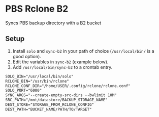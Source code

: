 # PBS Rclone B2

Syncs PBS backup directory with a B2 bucket

## Setup

1. Install `solo` and `sync-b2` in your path of choice (`/usr/local/bin/` is a good option).
2. Edit the variables in `sync-b2` (example below).
3. Add `/usr/local/bin/sync-b2` to a crontab entry.

```txt
SOLO_BIN="/usr/local/bin/solo"
RCLONE_BIN="/usr/bin/rclone"
RCLONE_CONF_DIR="/home/USER/.config/rclone/rclone.conf"
SOLO_PORT="6000"
SYNC_ARGS="--create-empty-src-dirs --bwlimit 10M"
SRC_PATH="/mnt/datastore/BACKUP_STORAGE_NAME"
DEST_STORE="STORAGE_FROM_RCLONE_CONFIG"
DEST_PATH="BUCKET_NAME/PATH/TO/TARGET"
```
